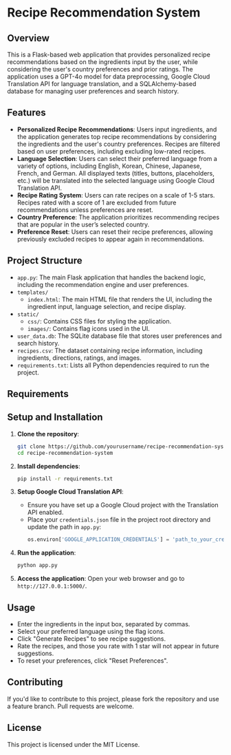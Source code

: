 # Recipe Recommendation System

## Overview
This is a Flask-based web application that provides personalized recipe recommendations based on the ingredients input by the user, while considering the user's country preferences and prior ratings. The application uses a GPT-4o model for data preprocessing, Google Cloud Translation API for language translation, and a SQLAlchemy-based database for managing user preferences and search history.

## Features
- **Personalized Recipe Recommendations**: Users input ingredients, and the application generates top recipe recommendations by considering the ingredients and the user's country preferences. Recipes are filtered based on user preferences, including excluding low-rated recipes.
- **Language Selection**: Users can select their preferred language from a variety of options, including English, Korean, Chinese, Japanese, French, and German. All displayed texts (titles, buttons, placeholders, etc.) will be translated into the selected language using Google Cloud Translation API.
- **Recipe Rating System**: Users can rate recipes on a scale of 1-5 stars. Recipes rated with a score of 1 are excluded from future recommendations unless preferences are reset.
- **Country Preference**: The application prioritizes recommending recipes that are popular in the user’s selected country.
- **Preference Reset**: Users can reset their recipe preferences, allowing previously excluded recipes to appear again in recommendations.

## Project Structure
- `app.py`: The main Flask application that handles the backend logic, including the recommendation engine and user preferences.
- `templates/`
  - `index.html`: The main HTML file that renders the UI, including the ingredient input, language selection, and recipe display.
- `static/`
  - `css/`: Contains CSS files for styling the application.
  - `images/`: Contains flag icons used in the UI.
- `user_data.db`: The SQLite database file that stores user preferences and search history.
- `recipes.csv`: The dataset containing recipe information, including ingredients, directions, ratings, and images.
- `requirements.txt`: Lists all Python dependencies required to run the project.

## Requirements

## Setup and Installation
1. **Clone the repository**:
    ```bash
    git clone https://github.com/yourusername/recipe-recommendation-system.git
    cd recipe-recommendation-system
    ```

2. **Install dependencies**:
    ```bash
    pip install -r requirements.txt
    ```

3. **Setup Google Cloud Translation API**:
    - Ensure you have set up a Google Cloud project with the Translation API enabled.
    - Place your `credentials.json` file in the project root directory and update the path in `app.py`:
      ```python
      os.environ['GOOGLE_APPLICATION_CREDENTIALS'] = 'path_to_your_credentials.json'
      ```

4. **Run the application**:
    ```bash
    python app.py
    ```

5. **Access the application**:
    Open your web browser and go to `http://127.0.0.1:5000/`.

## Usage
- Enter the ingredients in the input box, separated by commas.
- Select your preferred language using the flag icons.
- Click "Generate Recipes" to see recipe suggestions.
- Rate the recipes, and those you rate with 1 star will not appear in future suggestions.
- To reset your preferences, click "Reset Preferences".

## Contributing
If you'd like to contribute to this project, please fork the repository and use a feature branch. Pull requests are welcome.

## License
This project is licensed under the MIT License.
